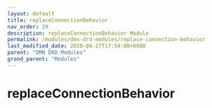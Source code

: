 ```yaml
---
layout: default
title: replaceConnectionBehavior 
nav_order: 29
description: replaceConnectionBehavior Module
permalink: /modules/dmn-drd-modules/replace-connection-behavior
last_modified_date: 2020-04-27T17:54:08+0000
parent: "DMN DRD Modules"
grand_parent: "Modules"
---
```


# replaceConnectionBehavior